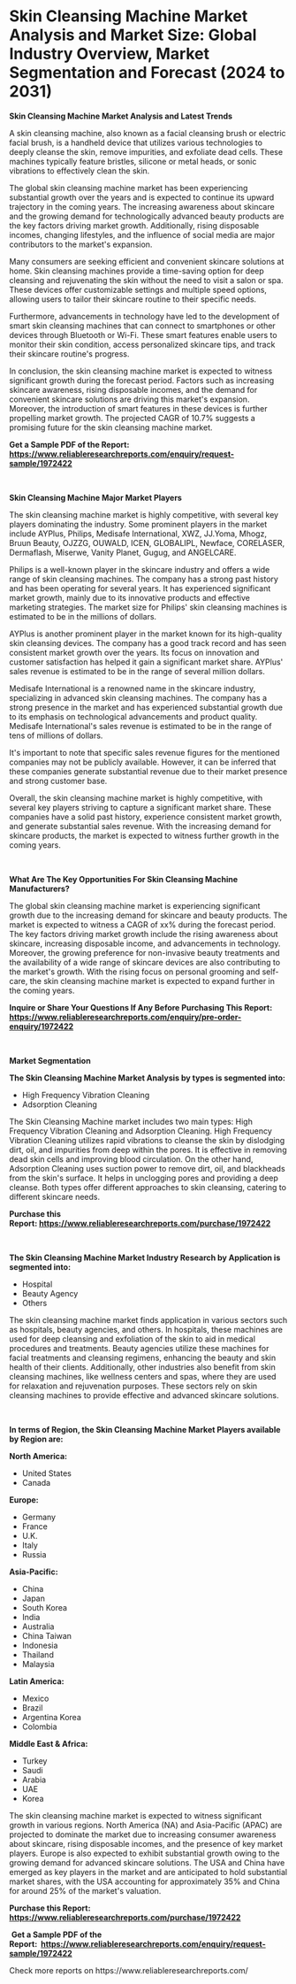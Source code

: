 <p><h1>Skin Cleansing Machine Market Analysis and Market Size: Global Industry Overview, Market Segmentation and Forecast (2024 to 2031)</h1></p><p><strong>Skin Cleansing Machine Market Analysis and Latest Trends</strong></p>
<p><p>A skin cleansing machine, also known as a facial cleansing brush or electric facial brush, is a handheld device that utilizes various technologies to deeply cleanse the skin, remove impurities, and exfoliate dead cells. These machines typically feature bristles, silicone or metal heads, or sonic vibrations to effectively clean the skin.</p><p>The global skin cleansing machine market has been experiencing substantial growth over the years and is expected to continue its upward trajectory in the coming years. The increasing awareness about skincare and the growing demand for technologically advanced beauty products are the key factors driving market growth. Additionally, rising disposable incomes, changing lifestyles, and the influence of social media are major contributors to the market's expansion.</p><p>Many consumers are seeking efficient and convenient skincare solutions at home. Skin cleansing machines provide a time-saving option for deep cleansing and rejuvenating the skin without the need to visit a salon or spa. These devices offer customizable settings and multiple speed options, allowing users to tailor their skincare routine to their specific needs.</p><p>Furthermore, advancements in technology have led to the development of smart skin cleansing machines that can connect to smartphones or other devices through Bluetooth or Wi-Fi. These smart features enable users to monitor their skin condition, access personalized skincare tips, and track their skincare routine's progress.</p><p>In conclusion, the skin cleansing machine market is expected to witness significant growth during the forecast period. Factors such as increasing skincare awareness, rising disposable incomes, and the demand for convenient skincare solutions are driving this market's expansion. Moreover, the introduction of smart features in these devices is further propelling market growth. The projected CAGR of 10.7% suggests a promising future for the skin cleansing machine market.</p></p>
<p><strong>Get a Sample PDF of the Report:&nbsp; <a href="https://www.reliableresearchreports.com/enquiry/request-sample/1972422">https://www.reliableresearchreports.com/enquiry/request-sample/1972422</a></strong></p>
<p>&nbsp;</p>
<p><strong>Skin Cleansing Machine Major Market Players</strong></p>
<p><p>The skin cleansing machine market is highly competitive, with several key players dominating the industry. Some prominent players in the market include AYPlus, Philips, Medisafe International, XWZ, JJ.Yoma, Mhogz, Bruun Beauty, OJZZG, OUWALD, ICEN, GLOBALIPL, Newface, CORELASER, Dermaflash, Miserwe, Vanity Planet, Gugug, and ANGELCARE.</p><p>Philips is a well-known player in the skincare industry and offers a wide range of skin cleansing machines. The company has a strong past history and has been operating for several years. It has experienced significant market growth, mainly due to its innovative products and effective marketing strategies. The market size for Philips' skin cleansing machines is estimated to be in the millions of dollars.</p><p>AYPlus is another prominent player in the market known for its high-quality skin cleansing devices. The company has a good track record and has seen consistent market growth over the years. Its focus on innovation and customer satisfaction has helped it gain a significant market share. AYPlus' sales revenue is estimated to be in the range of several million dollars.</p><p>Medisafe International is a renowned name in the skincare industry, specializing in advanced skin cleansing machines. The company has a strong presence in the market and has experienced substantial growth due to its emphasis on technological advancements and product quality. Medisafe International's sales revenue is estimated to be in the range of tens of millions of dollars.</p><p>It's important to note that specific sales revenue figures for the mentioned companies may not be publicly available. However, it can be inferred that these companies generate substantial revenue due to their market presence and strong customer base.</p><p>Overall, the skin cleansing machine market is highly competitive, with several key players striving to capture a significant market share. These companies have a solid past history, experience consistent market growth, and generate substantial sales revenue. With the increasing demand for skincare products, the market is expected to witness further growth in the coming years.</p></p>
<p>&nbsp;</p>
<p><strong>What Are The Key Opportunities For Skin Cleansing Machine Manufacturers?</strong></p>
<p><p>The global skin cleansing machine market is experiencing significant growth due to the increasing demand for skincare and beauty products. The market is expected to witness a CAGR of xx% during the forecast period. The key factors driving market growth include the rising awareness about skincare, increasing disposable income, and advancements in technology. Moreover, the growing preference for non-invasive beauty treatments and the availability of a wide range of skincare devices are also contributing to the market's growth. With the rising focus on personal grooming and self-care, the skin cleansing machine market is expected to expand further in the coming years.</p></p>
<p><strong>Inquire or Share Your Questions If Any Before Purchasing This Report: <a href="https://www.reliableresearchreports.com/enquiry/pre-order-enquiry/1972422">https://www.reliableresearchreports.com/enquiry/pre-order-enquiry/1972422</a></strong></p>
<p>&nbsp;</p>
<p><strong>Market Segmentation</strong></p>
<p><strong>The Skin Cleansing Machine Market Analysis by types is segmented into:</strong></p>
<p><ul><li>High Frequency Vibration Cleaning</li><li>Adsorption Cleaning</li></ul></p>
<p><p>The Skin Cleansing Machine market includes two main types: High Frequency Vibration Cleaning and Adsorption Cleaning. High Frequency Vibration Cleaning utilizes rapid vibrations to cleanse the skin by dislodging dirt, oil, and impurities from deep within the pores. It is effective in removing dead skin cells and improving blood circulation. On the other hand, Adsorption Cleaning uses suction power to remove dirt, oil, and blackheads from the skin's surface. It helps in unclogging pores and providing a deep cleanse. Both types offer different approaches to skin cleansing, catering to different skincare needs.</p></p>
<p><strong>Purchase this Report:&nbsp;<a href="https://www.reliableresearchreports.com/purchase/1972422">https://www.reliableresearchreports.com/purchase/1972422</a></strong></p>
<p>&nbsp;</p>
<p><strong>The Skin Cleansing Machine Market Industry Research by Application is segmented into:</strong></p>
<p><ul><li>Hospital</li><li>Beauty Agency</li><li>Others</li></ul></p>
<p><p>The skin cleansing machine market finds application in various sectors such as hospitals, beauty agencies, and others. In hospitals, these machines are used for deep cleansing and exfoliation of the skin to aid in medical procedures and treatments. Beauty agencies utilize these machines for facial treatments and cleansing regimens, enhancing the beauty and skin health of their clients. Additionally, other industries also benefit from skin cleansing machines, like wellness centers and spas, where they are used for relaxation and rejuvenation purposes. These sectors rely on skin cleansing machines to provide effective and advanced skincare solutions.</p></p>
<p>&nbsp;</p>
<p><strong>In terms of Region, the Skin Cleansing Machine Market Players available by Region are:</strong></p>
<p>
    <p> <strong> North America: </strong>
        <ul>
            <li>United States</li>
            <li>Canada</li>
        </ul>
        </p> 
    <p> <strong> Europe: </strong>
        <ul>
            <li>Germany</li>
            <li>France</li>
            <li>U.K.</li>
            <li>Italy</li>
            <li>Russia</li>
        </ul>
        </p> 
    <p> <strong> Asia-Pacific: </strong>
        <ul>
            <li>China</li>
            <li>Japan</li>
            <li>South Korea</li>
            <li>India</li>
            <li>Australia</li>
            <li>China Taiwan</li>
            <li>Indonesia</li>
            <li>Thailand</li>
            <li>Malaysia</li>
        </ul>
        </p> 
    <p> <strong> Latin America: </strong>
        <ul>
            <li>Mexico</li>
            <li>Brazil</li>
            <li>Argentina Korea</li>
            <li>Colombia</li>
        </ul>
        </p> 
    <p> <strong> Middle East & Africa: </strong>
        <ul>
            <li>Turkey</li>
            <li>Saudi</li>
            <li>Arabia</li>
            <li>UAE</li>
            <li>Korea</li>
        </ul>
    </p>
    </p>
<p><p>The skin cleansing machine market is expected to witness significant growth in various regions. North America (NA) and Asia-Pacific (APAC) are projected to dominate the market due to increasing consumer awareness about skincare, rising disposable incomes, and the presence of key market players. Europe is also expected to exhibit substantial growth owing to the growing demand for advanced skincare solutions. The USA and China have emerged as key players in the market and are anticipated to hold substantial market shares, with the USA accounting for approximately 35% and China for around 25% of the market's valuation.</p></p>
<p><strong>Purchase this Report: <a href="https://www.reliableresearchreports.com/purchase/1972422">https://www.reliableresearchreports.com/purchase/1972422</a></strong></p>
<p>&nbsp;<strong>Get a Sample PDF of the Report:&nbsp;&nbsp;<a href="https://www.reliableresearchreports.com/enquiry/request-sample/1972422">https://www.reliableresearchreports.com/enquiry/request-sample/1972422</a></strong></p>
<p><strong></strong></p>
<p>Check more reports on https://www.reliableresearchreports.com/</p>
